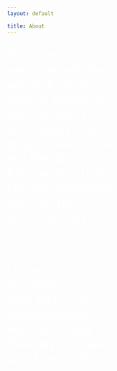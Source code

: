 ```yaml
---
layout: default

title: About
---
```


<p style="color:white; font-size: 200%; overflow-x: hidden; margin-right: 50%">This is my personal website, with links to my various homes on the internet. This is currently a pet project that I hope will one day become a sort of hub for everything that I do non-professionally.</p>
<br>
<br>
<p style="color:white; font-size: 200%; overflow-x: hidden; margin-right: 50%"> I stream on Twitch Sundays from 7-9pm EST, and am experimenting with streaming Tuesdays as well, also from 7-9pm.</p>
